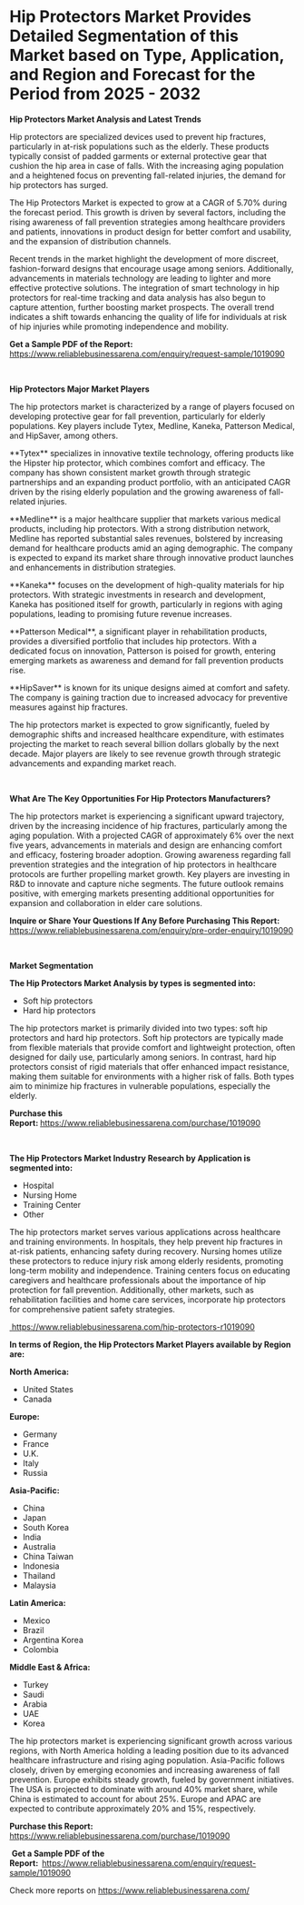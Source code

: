 <p><h1>Hip Protectors Market Provides Detailed Segmentation of this Market based on Type, Application, and Region and Forecast for the Period from 2025 - 2032</h1></p><p><strong>Hip Protectors Market Analysis and Latest Trends</strong></p>
<p><p>Hip protectors are specialized devices used to prevent hip fractures, particularly in at-risk populations such as the elderly. These products typically consist of padded garments or external protective gear that cushion the hip area in case of falls. With the increasing aging population and a heightened focus on preventing fall-related injuries, the demand for hip protectors has surged.</p><p>The Hip Protectors Market is expected to grow at a CAGR of 5.70% during the forecast period. This growth is driven by several factors, including the rising awareness of fall prevention strategies among healthcare providers and patients, innovations in product design for better comfort and usability, and the expansion of distribution channels. </p><p>Recent trends in the market highlight the development of more discreet, fashion-forward designs that encourage usage among seniors. Additionally, advancements in materials technology are leading to lighter and more effective protective solutions. The integration of smart technology in hip protectors for real-time tracking and data analysis has also begun to capture attention, further boosting market prospects. The overall trend indicates a shift towards enhancing the quality of life for individuals at risk of hip injuries while promoting independence and mobility.</p></p>
<p><strong>Get a Sample PDF of the Report:&nbsp;</strong> <a href="https://www.reliablebusinessarena.com/enquiry/request-sample/1019090?utm_campaign=1871&utm_medium=2&utm_source=Github&utm_content=ia&utm_term=03032025&utm_id=hip-protectors">https://www.reliablebusinessarena.com/enquiry/request-sample/1019090</a></p>
<p>&nbsp;</p>
<p><strong>Hip Protectors Major Market Players</strong></p>
<p><p>The hip protectors market is characterized by a range of players focused on developing protective gear for fall prevention, particularly for elderly populations. Key players include Tytex, Medline, Kaneka, Patterson Medical, and HipSaver, among others.</p><p>**Tytex** specializes in innovative textile technology, offering products like the Hipster hip protector, which combines comfort and efficacy. The company has shown consistent market growth through strategic partnerships and an expanding product portfolio, with an anticipated CAGR driven by the rising elderly population and the growing awareness of fall-related injuries.</p><p>**Medline** is a major healthcare supplier that markets various medical products, including hip protectors. With a strong distribution network, Medline has reported substantial sales revenues, bolstered by increasing demand for healthcare products amid an aging demographic. The company is expected to expand its market share through innovative product launches and enhancements in distribution strategies.</p><p>**Kaneka** focuses on the development of high-quality materials for hip protectors. With strategic investments in research and development, Kaneka has positioned itself for growth, particularly in regions with aging populations, leading to promising future revenue increases.</p><p>**Patterson Medical**, a significant player in rehabilitation products, provides a diversified portfolio that includes hip protectors. With a dedicated focus on innovation, Patterson is poised for growth, entering emerging markets as awareness and demand for fall prevention products rise.</p><p>**HipSaver** is known for its unique designs aimed at comfort and safety. The company is gaining traction due to increased advocacy for preventive measures against hip fractures.</p><p>The hip protectors market is expected to grow significantly, fueled by demographic shifts and increased healthcare expenditure, with estimates projecting the market to reach several billion dollars globally by the next decade. Major players are likely to see revenue growth through strategic advancements and expanding market reach.</p></p>
<p>&nbsp;</p>
<p><strong>What Are The Key Opportunities For Hip Protectors Manufacturers?</strong></p>
<p><p>The hip protectors market is experiencing a significant upward trajectory, driven by the increasing incidence of hip fractures, particularly among the aging population. With a projected CAGR of approximately 6% over the next five years, advancements in materials and design are enhancing comfort and efficacy, fostering broader adoption. Growing awareness regarding fall prevention strategies and the integration of hip protectors in healthcare protocols are further propelling market growth. Key players are investing in R&D to innovate and capture niche segments. The future outlook remains positive, with emerging markets presenting additional opportunities for expansion and collaboration in elder care solutions.</p></p>
<p><strong>Inquire or Share Your Questions If Any Before Purchasing This Report:</strong> <a href="https://www.reliablebusinessarena.com/enquiry/pre-order-enquiry/1019090?utm_campaign=1871&utm_medium=2&utm_source=Github&utm_content=ia&utm_term=03032025&utm_id=hip-protectors">https://www.reliablebusinessarena.com/enquiry/pre-order-enquiry/1019090</a></p>
<p>&nbsp;</p>
<p><strong>Market Segmentation</strong></p>
<p><strong>The Hip Protectors Market Analysis by types is segmented into:</strong></p>
<p><ul><li>Soft hip protectors</li><li>Hard hip protectors</li></ul></p>
<p><p>The hip protectors market is primarily divided into two types: soft hip protectors and hard hip protectors. Soft hip protectors are typically made from flexible materials that provide comfort and lightweight protection, often designed for daily use, particularly among seniors. In contrast, hard hip protectors consist of rigid materials that offer enhanced impact resistance, making them suitable for environments with a higher risk of falls. Both types aim to minimize hip fractures in vulnerable populations, especially the elderly.</p></p>
<p><strong>Purchase this Report:&nbsp;</strong><a href="https://www.reliablebusinessarena.com/purchase/1019090?utm_campaign=1871&utm_medium=2&utm_source=Github&utm_content=ia&utm_term=03032025&utm_id=hip-protectors">https://www.reliablebusinessarena.com/purchase/1019090</a></p>
<p>&nbsp;</p>
<p><strong>The Hip Protectors Market Industry Research by Application is segmented into:</strong></p>
<p><ul><li>Hospital</li><li>Nursing Home</li><li>Training Center</li><li>Other</li></ul></p>
<p><p>The hip protectors market serves various applications across healthcare and training environments. In hospitals, they help prevent hip fractures in at-risk patients, enhancing safety during recovery. Nursing homes utilize these protectors to reduce injury risk among elderly residents, promoting long-term mobility and independence. Training centers focus on educating caregivers and healthcare professionals about the importance of hip protection for fall prevention. Additionally, other markets, such as rehabilitation facilities and home care services, incorporate hip protectors for comprehensive patient safety strategies.</p></p>
<p><a href="https://www.reliablebusinessarena.com/hip-protectors-r1019090?utm_campaign=1871&utm_medium=2&utm_source=Github&utm_content=ia&utm_term=03032025&utm_id=hip-protectors">&nbsp;https://www.reliablebusinessarena.com/hip-protectors-r1019090</a></p>
<p><strong>In terms of Region, the Hip Protectors Market Players available by Region are:</strong></p>
<p>
    <p> <strong> North America: </strong>
        <ul>
            <li>United States</li>
            <li>Canada</li>
        </ul>
        </p> 
    <p> <strong> Europe: </strong>
        <ul>
            <li>Germany</li>
            <li>France</li>
            <li>U.K.</li>
            <li>Italy</li>
            <li>Russia</li>
        </ul>
        </p> 
    <p> <strong> Asia-Pacific: </strong>
        <ul>
            <li>China</li>
            <li>Japan</li>
            <li>South Korea</li>
            <li>India</li>
            <li>Australia</li>
            <li>China Taiwan</li>
            <li>Indonesia</li>
            <li>Thailand</li>
            <li>Malaysia</li>
        </ul>
        </p> 
    <p> <strong> Latin America: </strong>
        <ul>
            <li>Mexico</li>
            <li>Brazil</li>
            <li>Argentina Korea</li>
            <li>Colombia</li>
        </ul>
        </p> 
    <p> <strong> Middle East & Africa: </strong>
        <ul>
            <li>Turkey</li>
            <li>Saudi</li>
            <li>Arabia</li>
            <li>UAE</li>
            <li>Korea</li>
        </ul>
    </p>
    </p>
<p><p>The hip protectors market is experiencing significant growth across various regions, with North America holding a leading position due to its advanced healthcare infrastructure and rising aging population. Asia-Pacific follows closely, driven by emerging economies and increasing awareness of fall prevention. Europe exhibits steady growth, fueled by government initiatives. The USA is projected to dominate with around 40% market share, while China is estimated to account for about 25%. Europe and APAC are expected to contribute approximately 20% and 15%, respectively.</p></p>
<p><strong>Purchase this Report: </strong><a href="https://www.reliablebusinessarena.com/purchase/1019090?utm_campaign=1871&utm_medium=2&utm_source=Github&utm_content=ia&utm_term=03032025&utm_id=hip-protectors">https://www.reliablebusinessarena.com/purchase/1019090</a></p>
<p>&nbsp;<strong>Get a Sample PDF of the Report:&nbsp;&nbsp;</strong><a href="https://www.reliablebusinessarena.com/enquiry/request-sample/1019090?utm_campaign=1871&utm_medium=2&utm_source=Github&utm_content=ia&utm_term=03032025&utm_id=hip-protectors">https://www.reliablebusinessarena.com/enquiry/request-sample/1019090</a></p>
<p><strong></strong></p>
<p>Check more reports on <a href="https://www.reliablebusinessarena.com/?utm_campaign=1871&utm_medium=2&utm_source=Github&utm_content=ia&utm_term=03032025&utm_id=hip-protectors">https://www.reliablebusinessarena.com/</a></p>
